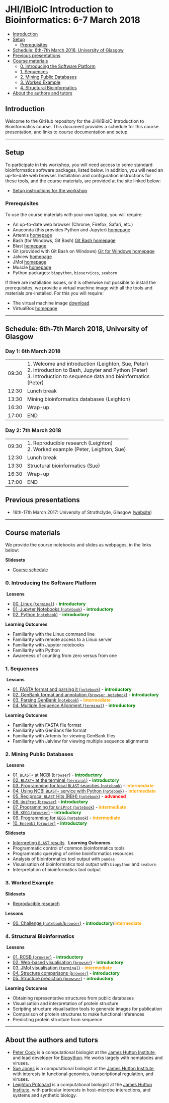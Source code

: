# JHI/IBioIC Introduction to Bioinformatics: 6-7 March 2018

<!-- TOC -->

- [Introduction](#introduction)
- [Setup](#setup)
    - [Prerequisites](#prerequisites)
- [Schedule: 6th-7th March 2018, University of Glasgow](#schedule-6th-7th-march-2018-university-of-glasgow)
- [Previous presentations](#previous-presentations)
- [Course materials](#course-materials)
    - [0. Introducing the Software Platform](#0-introducing-the-software-platform)
    - [1. Sequences](#1-sequences)
    - [2. Mining Public Databases](#2-mining-public-databases)
    - [3. Worked Example](#3-worked-example)
    - [4. Structural Bioinformatics](#4-structural-bioinformatics)
- [About the authors and tutors](#about-the-authors-and-tutors)

<!-- /TOC -->


<a id="introduction"></a>
## Introduction

Welcome to the GitHub repository for the JHI/IBioIC Introduction to Bioinformatics course. This document provides a schedule for this course presentation, and links to course documentation and setup.

-------

<a id="setup"></a>
## Setup

To participate in this workshop, you will need access to some standard bioinformatics software packages, listed below. In addition, you will need an up-to-date web browser. Installation and configuration instructions for these tools, and the course materials, are provided at the site linked below:

- [Setup instructions for the workshop](https://2018-03-06-ibioic.readthedocs.io/en/latest/)

### Prerequisites

To use the course materials with your own laptop, you will require:

- An up-to-date web browser (Chrome, Firefox, Safari, etc.)
- Anaconda (this provides Python and Jupyter) [homepage](https://www.anaconda.com/)
- Artemis [homepage](http://www.sanger.ac.uk/science/tools/artemis)
- Bash (for Windows, Git Bash) [Git Bash homepage](https://gitforwindows.org/)
- Blast [homepage](https://www.ncbi.nlm.nih.gov/guide/howto/run-blast-local/)
- Git (provided with Git Bash on Windows) [Git for Windows homepage](https://gitforwindows.org/)
- Jalview [homepage](http://www.jalview.org/)
- JMol [homepage](http://jmol.sourceforge.net/)
- Muscle [homepage](https://www.drive5.com/muscle/)
- Python packages: `biopython`, `bioservices`, `seaborn`

If there are installation issues, or it is otherwise not possible to install the prerequisites, we provide a virtual machine image with all the tools and materials pre-installed. For this you will require:

- The virtual machine image [download]()
- VirtualBox [homepage](https://www.virtualbox.org/wiki/VirtualBox)

-------

<a id="schedule"></a>
## Schedule: 6th-7th March 2018, University of Glasgow

<div class="row">
  <div class="col-md-6">
    <h3>Day 1: 6th March 2018</h3>
    <table class="table table-striped">
      <tr>
        <td>09:30</td>
        <td>1. Welcome and introduction (Leighton, Sue, Peter)<br />
        2. Introduction to Bash, Jupyter and Python (Peter)<br />
        3. Introduction to sequence data and bioinformatics (Peter)
        </td>
      </tr>
      <tr>
        <td>12:30</td>
        <td>Lunch break</td>
      </tr>
      <tr>
        <td>13:30</td>
        <td>Mining bioinformatics databases (Leighton)</td>
      </tr>
      <tr>
        <td>16:30</td>
        <td>Wrap-up</td>
      </tr>
      <tr>
        <td>17:00</td>
        <td>END</td>
      </tr>
    </table>
  </div>
  <div class="col-md-6">
    <h3>Day 2: 7th March 2018</h3>
    <table class="table table-striped">
      <tr>
        <td>09:30</td>
        <td>1. Reproducible research (Leighton)<br />
        2. Worked example (Peter, Leighton, Sue)
        </td>
      </tr>
      <tr>
        <td>12:30</td>
        <td>Lunch break</td>
      </tr>
      <tr>
        <td>13:30</td>
        <td>Structural bioinformatics (Sue)</td>
      </tr>
      <tr>
        <td>16:30</td>
        <td>Wrap-up</td>
      </tr>
      <tr>
        <td>17:00</td>
        <td>END</td>
      </tr>
    </table>
  </div>
</div>



<a id="previous"></a>
## Previous presentations

* 16th-17th March 2017: University of Strathclyde, Glasgow ([website](https://widdowquinn.github.io/Teaching-IBioIC-Intro-to-Bioinformatics/))

--------

<a id="materials"></a>
## Course materials

We provide the course notebooks and slides as webpages, in the links below:

**Slidesets**
​
* [Course schedule](./schedule.html)
​
### 0. Introducing the Software Platform
​
**Lessons**
​
* [00. Linux (`terminal`)](00-platform/00-linux.html) - <font color='green'><b>introductory</b></font>
* [01. Jupyter Notebooks (`notebook`)](00-platform/01-jupyter.html) - <font color='green'><b>introductory</b></font>
* [02. Python (`notebook`)](00-platform/02-python.html) - <font color='green'><b>introductory</b></font>
​

**Learning Outcomes**
​
* Familiarity with the Linux command line
* Familiarity with remote access to a Linux server
* Familiarity with Jupyter notebooks
* Familiarity with Python
* Awareness of counting from zero versus from one

### 1. Sequences
​
**Lessons**
​
* [01. FASTA format and parsing it (`notebook`)](01-introduction/01-introduction.html) - <font color='green'><b>introductory</b></font>
* [02. GenBank format and annotation (`browser`, `notebook`)](01-introduction/02-annotation.html) - <font color='green'><b>introductory</b></font>
* [03. Parsing GenBank (`notebook`)](01-introduction/03-parsing.html) - <font color='orange'><b>intermediate</b></font>
* [04. Multiple Sequence Alignment (`terminal`)](01-introduction/04-msa.html) - <font color='green'><b>introductory</b></font>
​

**Learning Outcomes**
​
* Familiarity with FASTA file format
* Familiarity with GenBank file format
* Familiarity with Artemis for viewing GenBank files
* Familiarity with Jalview for viewing multiple sequence alignments

### 2. Mining Public Databases
​
**Lessons**
​
* [01. `BLAST+` at NCBI (`browser`)](02-sequence_databases/01-blast_at_NCBI_website.html) - <font color='green'><b>introductory</b></font>
* [02. `BLAST+` at the terminal (`terminal`)](02-sequence_databases/02-blast_at_terminal.html) - <font color='green'><b>introductory</b></font>
* [03. Programming for local `BLAST` searches (`notebook`)](02-sequence_databases/03-programming_for_blast.html) - <font color='orange'><b>intermediate</b></font>
* [04. Using NCBI `BLAST+` service with Python (`notebook`)](02-sequence_databases/04-programming_for_web_blast.html) - <font color='orange'><b>intermediate</b></font>
* [05.  Reciprocal `BLAST` Hits (RBH) (`notebook`)](02-sequence_databases/05-blast_for_rbh.html) - <font color='red'><b>advanced</b></font>
* [06.  `UniProt` (`browser`)](02-sequence_databases/06-uniprot_browser.html) - <font color='green'><b>introductory</b></font>
* [07.  Programming for `UniProt` (`notebook`)](02-sequence_databases/07-uniprot_programming.html) - <font color='orange'><b>intermediate</b></font>
* [08.  `KEGG` (`browser`)](02-sequence_databases/08-KEGG_browser.html) - <font color='green'><b>introductory</b></font>
* [09.  Programming for `KEGG` (`notebook`)](02-sequence_databases/09-KEGG_programming.html) - <font color='orange'><b>intermediate</b></font>
* [10.  `Ensembl` (`browser`)](02-sequence_databases/10-ensembl_browser.html) - <font color='green'><b>introductory</b></font>
​

**Slidesets**
​
* [Interpreting `BLAST` results](02-sequence_databases/slides01-blast_interpretation.html)
​
​
**Learning Outcomes**
​
* Programmatic control of common bioinformatics tools
* Programmatic querying of online bioinformatics resources
* Analysis of bioinformatics tool output with `pandas`
* Visualisation of bioinformatics tool output with `biopython` and `seaborn`
* Interpretation of bioinformatics tool output

### 3. Worked Example

**Slidesets**
​
* [Reproducible research](03-lipases/slides01-reproducible_research.html)

**Lessons**

* [00. Challenge (`notebook`/`browser`)](03-lipases/00-Challenge.html) - <font color='green'><b>introductory</b></font>/<font color='orange'><b>intermediate</b></font>

### 4. Structural Bioinformatics
​
**Lessons**
​
* [01. RCSB (`browser`)](04-structure/04Structure-01.html) - <font color='green'><b>introductory</b></font>
* [02. Web-based visualisation (`browser`)](04-structure/04Structure-02.html) - <font color='green'><b>introductory</b></font>
* [03. JMol visualisation (`terminal`)](04-structure/04Structure-03.html) - <font color='orange'><b>intermediate</b></font>
* [04. Structure comparisons (`browser`)](04-structure/04Structure-04.html) - <font color='green'><b>introductory</b></font>
* [05. Structure prediction (`browser`)](04-structure/04Structure-05.html) - <font color='green'><b>introductory</b></font>
​


**Learning Outcomes**
​
* Obtaining representative structures from public databases
* Visualisation and interpretation of protein structure
* Scripting structure visualisation tools to generate images for publication
* Comparison of protein structures to make functional inferences
* Predicting protein structure from sequence

-------

## About the authors and tutors

* [Peter Cock](http://www.hutton.ac.uk/staff/peter-cock) is a computational biologist at the [James Hutton Institute](http://www.hutton.ac.uk/), and lead developer for [Biopython](http://biopython.org/wiki/Documentation). He works largely with nematodes and viruses.
* [Sue Jones](http://www.hutton.ac.uk/staff/sue-jones) is a computational biologist at the [James Hutton Institute](http://www.hutton.ac.uk/), with interests in functional genomics, transcriptional regulation, and viruses.
* [Leighton Pritchard](http://www.hutton.ac.uk/staff/leighton-pritchard) is a computational biologist at the [James Hutton Institute](http://www.hutton.ac.uk/), with particular interests in host-microbe interactions, and systems and synthetic biology.
